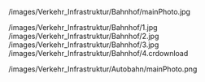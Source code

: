 <!-- BAHNHOF_PHOTO_START -->
/images/Verkehr_Infrastruktur/Bahnhof/mainPhoto.jpg
<!-- BAHNHOF_PHOTO_END -->

<!-- BAHNHOF_IMAGES_START -->
/images/Verkehr_Infrastruktur/Bahnhof/1.jpg
/images/Verkehr_Infrastruktur/Bahnhof/2.jpg
/images/Verkehr_Infrastruktur/Bahnhof/3.jpg
/images/Verkehr_Infrastruktur/Bahnhof/4.crdownload
<!-- BAHNHOF_IMAGES_END -->

<!-- AUTOBAHN_PHOTO_START -->
/images/Verkehr_Infrastruktur/Autobahn/mainPhoto.png
<!-- AUTOBAHN_PHOTO_END -->